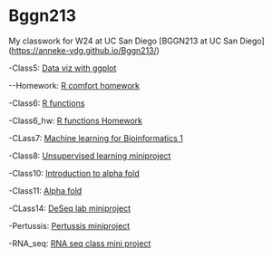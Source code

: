 # Bggn213
My classwork for W24 at UC San Diego [BGGN213 at UC San Diego] (https://anneke-vdg.github.io/Bggn213/)

-Class5: [Data viz with ggplot](https://github.com/Anneke-vdg/Bggn213/blob/main/Lab_5.md)

--Homework: [R comfort homework](https://github.com/Anneke-vdg/Bggn213/blob/main/Home_work_wk8.md)

-Class6: [R functions](https://github.com/Anneke-vdg/Bggn213/blob/main/Lab6_hw.qmd)

-Class6_hw: [R functions Homework](https://github.com/Anneke-vdg/Bggn213/blob/main/Lab6_hw.md)

 -CLass7: [Machine learning for Bioinformatics 1](https://github.com/Anneke-vdg/Bggn213/blob/main/Lab_7.md)

 -Class8: [Unsupervised learning miniproject](https://github.com/Anneke-vdg/Bggn213/blob/main/Lab_8.md)

 -Class10: [Introduction to alpha fold](https://github.com/Anneke-vdg/Bggn213/blob/main/Lab_10.md)

 -Class11: [Alpha fold](https://github.com/Anneke-vdg/Bggn213/blob/main/CLass_11.md)

 -CLass14: [DeSeq lab miniproject](https://github.com/Anneke-vdg/Bggn213/blob/main/DESeq_lab.md)

-Pertussis: [Pertussis miniproject](https://github.com/Anneke-vdg/Bggn213/blob/main/Pertussis_mp.md)

-RNA_seq: [RNA seq class mini project](https://github.com/Anneke-vdg/Bggn213/blob/main/RNA_seq_mini_project.md)
